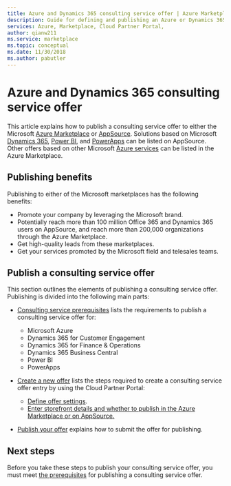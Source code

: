 ```yaml
---
title: Azure and Dynamics 365 consulting service offer | Azure Marketplace
description: Guide for defining and publishing an Azure or Dynamics 365 consulting service offer in the Cloud Partner Portal.
services: Azure, Marketplace, Cloud Partner Portal, 
author: qianw211
ms.service: marketplace
ms.topic: conceptual
ms.date: 11/30/2018
ms.author: pabutler
---
```


# Azure and Dynamics 365 consulting service offer

This article explains how to publish a consulting service offer to either the Microsoft <a href="https://azuremarketplace.microsoft.com">Azure Marketplace</a> or <a href="https://appsource.microsoft.com">AppSource</a>. Solutions based on Microsoft <a href="https://dynamics.microsoft.com">Dynamics 365</a>, <a href="https://powerbi.microsoft.com">Power BI</a>, and <a href="https://powerapps.microsoft.com">PowerApps</a> can be listed on AppSource. Other offers based on other Microsoft <a href="https://azure.microsoft.com/services">Azure services</a> can be listed in the Azure Marketplace.

## Publishing benefits

Publishing to either of the Microsoft marketplaces has the following benefits:

- Promote your company by leveraging the Microsoft brand.
- Potentially reach more than 100 million Office 365 and Dynamics 365 users on AppSource, and reach more than 200,000 organizations through the Azure Marketplace.
- Get high-quality leads from these marketplaces.
- Get your services promoted by the Microsoft field and telesales teams.

## Publish a consulting service offer

This section outlines the elements of publishing a consulting service offer. Publishing is divided into the following main parts:

- [Consulting service prerequisites](./cpp-consulting-service-prerequisites.md) lists the requirements to publish a consulting service offer for:
 
    - Microsoft Azure
    - Dynamics 365 for Customer Engagement 
    - Dynamics 365 for Finance & Operations 
    - Dynamics 365 Business Central 
    - Power BI 
    - PowerApps
- [Create a new offer](./cpp-consulting-service-create-offer.md) lists the steps required to create a consulting service offer entry by using the Cloud Partner Portal:
    - [Define offer settings](./cpp-consulting-service-define-offer-settings.md).
    - [Enter storefront details and whether to publish in the Azure Marketplace or on AppSource.](./cpp-consulting-service-storefront-details.md)
- [Publish your offer](./cpp-consulting-service-publish-offer.md) explains how to submit the offer for publishing.

## Next steps

Before you take these steps to publish your consulting service offer, you must meet [the prerequisites](./cpp-consulting-service-prerequisites.md) for publishing a consulting service offer.
